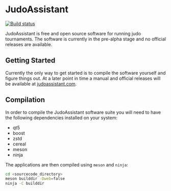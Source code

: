 JudoAssistant
=============
[![Build status](https://ci.appveyor.com/api/projects/status/hi862gr87iyd2x0q?svg=true)](https://ci.appveyor.com/project/svendcs/judoassistant)

JudoAssistant is free and open source software for running judo tournaments.
The software is currently in the pre-alpha stage and no official releases are
available.

Getting Started
---------------
Currently the only way to get started is to compile the software yourself and
figure things out. At a later point in time a manual and official releases will
be available at [judoassistant.com](https://judoassistant.com/).

Compilation
-----------
In order to compile the JudoAssistant software suite you will need to have
the following dependencies installed on your system:
* qt5
* boost
* zstd
* cereal
* meson
* ninja

The applications are then compiled using `meson` and `ninja`:
```bash
cd <sourcecode_directory>
meson builddir -Dweb=false
ninja -C builddir
```

